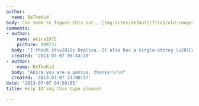 ```yaml
---
author:
  name: BeTheKid
body: Can seem to figure this out...[img:sites/default/files/old-images/V__5A6E_4021.jpg]
comments:
- author:
    name: akira1975
    picture: 109727
  body: "I think it\u2019s Replica. It also has a single-storey \u201Ca\u201D.\r\nhttp://lineto.com/The+Fonts/Font+Categories/Text+Fonts/Replica/"
  created: '2013-07-07 05:43:19'
- author:
    name: BeTheKid
  body: "Akira you are a genius, thanks!\r\n"
  created: '2013-07-07 23:00:57'
date: '2013-07-07 04:50:05'
title: Help ID'ing this type please!

---
```

